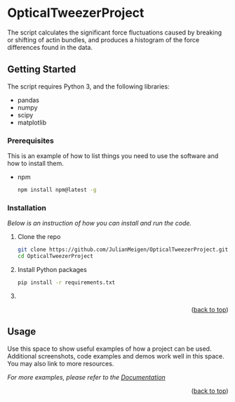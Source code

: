 # OpticalTweezerProject

The script calculates the significant force fluctuations caused by breaking or shifting of actin bundles, and produces a histogram of the force differences found in the data. 

<!-- GETTING STARTED -->
## Getting Started

The script requires Python 3, and the following libraries:

- pandas
- numpy
- scipy
- matplotlib


### Prerequisites

This is an example of how to list things you need to use the software and how to install them.
* npm
  ```sh
  npm install npm@latest -g
  ```

### Installation

_Below is an instruction of how you can install and run the code._

1. Clone the repo
   ```sh
   git clone https://github.com/JulianMeigen/OpticalTweezerProject.git
   cd OpticalTweezerProject
   ```
2. Install Python packages
   ```sh
   pip install -r requirements.txt
   ```
3. 

<p align="right">(<a href="#readme-top">back to top</a>)</p>



<!-- USAGE EXAMPLES -->
## Usage

Use this space to show useful examples of how a project can be used. Additional screenshots, code examples and demos work well in this space. You may also link to more resources.

_For more examples, please refer to the [Documentation](https://example.com)_

<p align="right">(<a href="#readme-top">back to top</a>)</p>

